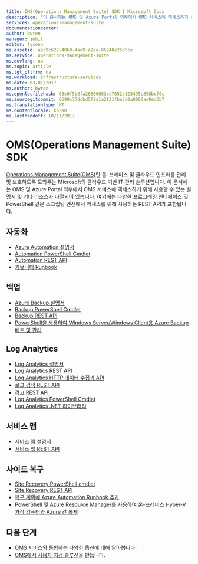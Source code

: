```yaml
---
title: OMS(Operations Management Suite) SDK | Microsoft Docs
description: "이 문서에는 OMS 및 Azure Portal 외부에서 OMS 서비스에 액세스하기 위해 사용할 수 있는 설명서 및 기타 리소스가 나열되어 있습니다.  여기에는 다양한 프로그래밍 인터페이스 및 PowerShell 같은 스크립팅 엔진에서 액세스를 위해 사용하는 REST API가 포함됩니다."
services: operations-management-suite
documentationcenter: 
author: bwren
manager: jwhit
editor: tysonn
ms.assetid: aac9c627-4060-4aa9-a2ea-85248e25d5ce
ms.service: operations-management-suite
ms.devlang: na
ms.topic: article
ms.tgt_pltfrm: na
ms.workload: infrastructure-services
ms.date: 03/01/2017
ms.author: bwren
ms.openlocfilehash: 03e0f5b6fa26806083cd7852e123495c898bcf0c
ms.sourcegitcommit: 6699c77dcbd5f8a1a2f21fba3d0a0005ac9ed6b7
ms.translationtype: HT
ms.contentlocale: ko-KR
ms.lasthandoff: 10/11/2017
---
```

# <a name="operations-management-suite-oms-sdk"></a>OMS(Operations Management Suite) SDK
[Operations Management Suite(OMS)](operations-management-suite-overview.md)란 온-프레미스 및 클라우드 인프라를 관리 및 보호하도록 도와주는 Microsoft의 클라우드 기반 IT 관리 솔루션입니다.  이 문서에는 OMS 및 Azure Portal 외부에서 OMS 서비스에 액세스하기 위해 사용할 수 있는 설명서 및 기타 리소스가 나열되어 있습니다.  여기에는 다양한 프로그래밍 인터페이스 및 PowerShell 같은 스크립팅 엔진에서 액세스를 위해 사용하는 REST API가 포함됩니다. 

## <a name="automation"></a>자동화
* [Azure Automation 설명서](http://azure.microsoft.com/documentation/services/automation)
* [Automation PowerShell Cmdlet](http://msdn.microsoft.com/library/dn690262.aspx)
* [Automation REST API](http://msdn.microsoft.com/library/mt662285.aspx)
* [커뮤니티 Runbook](https://gallery.technet.microsoft.com/scriptcenter/site/search?f%5B0%5D.Type=RootCategory&f%5B0%5D.Value=WindowsAzure&f%5B0%5D.Text=Windows%20Azure)

## <a name="backup"></a>백업
* [Azure Backup 설명서](http://azure.microsoft.com/documentation/services/backup)
* [Backup PowerShell Cmdlet](https://msdn.microsoft.com/library/mt619253.aspx)
* [Backup REST API](https://msdn.microsoft.com/library/azure/mt772375.aspx)
* [PowerShell을 사용하여 Windows Server/Windows Client용 Azure Backup 배포 및 관리](../backup/backup-client-automation.md)

## <a name="log-analytics"></a>Log Analytics
* [Log Analytics 설명서](http://azure.microsoft.com/documentation/services/log-analytics)
* [Log Analytics REST API](/rest/api/loganalytics)
* [Log Analytics HTTP 데이터 수집기 API](../log-analytics/log-analytics-data-collector-api.md)
* [로그 검색 REST API](../log-analytics/log-analytics-log-search-api.md)
* [경고 REST API](../log-analytics/log-analytics-api-alerts.md)
* [Log Analytics PowerShell Cmdlet](https://msdn.microsoft.com/library/mt188224.aspx)
* [Log Analytics .NET 라이브러리](https://www.nuget.org/packages/Microsoft.Azure.Management.OperationalInsights/0.16.0-preview)

## <a name="service-map"></a>서비스 맵
* [서비스 맵 설명서](operations-management-suite-service-map.md)
* [서비스 맵 REST API](https://docs.microsoft.com/rest/api/servicemap/)

## <a name="site-recovery"></a>사이트 복구
* [Site Recovery PowerShell cmdlet](https://msdn.microsoft.com/library/mt637930.aspx)
* [Site Recovery REST API](https://msdn.microsoft.com/library/azure/mt750497.aspx)
* [복구 계획에 Azure Automation Runbook 추가](../site-recovery/site-recovery-runbook-automation.md)
* [PowerShell 및 Azure Resource Manager를 사용하여 온-프레미스 Hyper-V 가상 컴퓨터와 Azure 간 복제](../site-recovery/site-recovery-deploy-with-powershell-resource-manager.md)

## <a name="next-steps"></a>다음 단계
* [OMS 서비스와 통합](operations-management-suite-integration.md)하는 다양한 옵션에 대해 알아봅니다.
* [OMS에서 사용자 지정 솔루션](operations-management-suite-solutions-creating.md)을 만듭니다.


